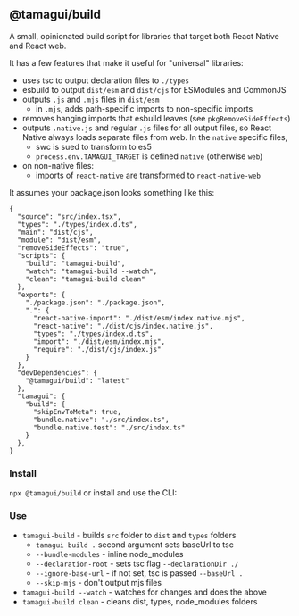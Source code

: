 ## @tamagui/build

A small, opinionated build script for libraries that target both React Native and React web.

It has a few features that make it useful for "universal" libraries:

- uses tsc to output declaration files to `./types`
- esbuild to output `dist/esm` and `dist/cjs` for ESModules and CommonJS
- outputs `.js` and `.mjs` files in `dist/esm`
  - in `.mjs`, adds path-specific imports to non-specific imports
- removes hanging imports that esbuild leaves (see `pkgRemoveSideEffects`)
- outputs `.native.js` and regular `.js` files for all output files, so React Native always loads separate files from web. In the `native` specific files,
  - swc is sued to transform to es5
  - `process.env.TAMAGUI_TARGET` is defined `native` (otherwise `web`)
- on non-native files:
  - imports of `react-native` are transformed to `react-native-web`

It assumes your package.json looks something like this:

```
{
  "source": "src/index.tsx",
  "types": "./types/index.d.ts",
  "main": "dist/cjs",
  "module": "dist/esm",
  "removeSideEffects": "true",
  "scripts": {
    "build": "tamagui-build",
    "watch": "tamagui-build --watch",
    "clean": "tamagui-build clean"
  },
  "exports": {
    "./package.json": "./package.json",
    ".": {
      "react-native-import": "./dist/esm/index.native.mjs",
      "react-native": "./dist/cjs/index.native.js",
      "types": "./types/index.d.ts",
      "import": "./dist/esm/index.mjs",
      "require": "./dist/cjs/index.js"
    }
  },
  "devDependencies": {
    "@tamagui/build": "latest"
  },
  "tamagui": {
    "build": {
      "skipEnvToMeta": true,
      "bundle.native": "./src/index.ts",
      "bundle.native.test": "./src/index.ts"
    }
  },
}
```

### Install

`npx @tamagui/build` or install and use the CLI:

### Use

- `tamagui-build` - builds `src` folder to `dist` and `types` folders
  - `tamagui build .` second argument sets baseUrl to tsc
  - `--bundle-modules` - inline node_modules
  - `--declaration-root` - sets tsc flag `--declarationDir ./`
  - `--ignore-base-url` - if not set, tsc is passed `--baseUrl .`
  - `--skip-mjs` - don't output mjs files
- `tamagui-build --watch` - watches for changes and does the above
- `tamagui-build clean` - cleans dist, types, node_modules folders

